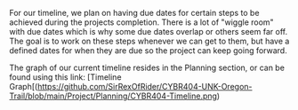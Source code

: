For our timeline, we plan on having due dates for certain steps to be achieved during the projects completion. There is a lot of "wiggle room" with due dates which is why some due dates overlap or others seem far off. The goal is to work on these steps whenever we can get to them, but have a defined dates for when they are due so the project can keep going forward.

The graph of our current timeline resides in the Planning section, or can be found using this link:
[Timeline Graph[(https://github.com/SirRexOfRider/CYBR404-UNK-Oregon-Trail/blob/main/Project/Planning/CYBR404-Timeline.png)
